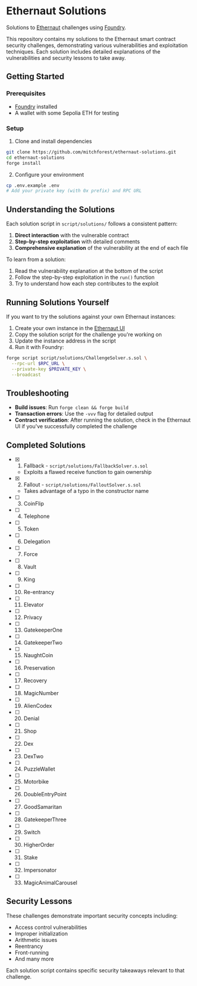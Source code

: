 # Ethernaut Solutions

Solutions to [Ethernaut](https://ethernaut.openzeppelin.com/) challenges using [Foundry](https://book.getfoundry.sh/).

This repository contains my solutions to the Ethernaut smart contract security challenges, demonstrating various vulnerabilities and exploitation techniques. Each solution includes detailed explanations of the vulnerabilities and security lessons to take away.

## Getting Started

### Prerequisites
- [Foundry](https://getfoundry.sh/) installed
- A wallet with some Sepolia ETH for testing

### Setup

1. Clone and install dependencies
```bash
git clone https://github.com/mitchforest/ethernaut-solutions.git
cd ethernaut-solutions
forge install
```

2. Configure your environment
```bash
cp .env.example .env
# Add your private key (with 0x prefix) and RPC URL
```

## Understanding the Solutions

Each solution script in `script/solutions/` follows a consistent pattern:

1. **Direct interaction** with the vulnerable contract
2. **Step-by-step exploitation** with detailed comments
3. **Comprehensive explanation** of the vulnerability at the end of each file

To learn from a solution:
1. Read the vulnerability explanation at the bottom of the script
2. Follow the step-by-step exploitation in the `run()` function
3. Try to understand how each step contributes to the exploit

## Running Solutions Yourself

If you want to try the solutions against your own Ethernaut instances:

1. Create your own instance in the [Ethernaut UI](https://ethernaut.openzeppelin.com/)
2. Copy the solution script for the challenge you're working on
3. Update the instance address in the script
4. Run it with Foundry:

```bash
forge script script/solutions/ChallengeSolver.s.sol \
  --rpc-url $RPC_URL \
  --private-key $PRIVATE_KEY \
  --broadcast
```

## Troubleshooting

- **Build issues**: Run `forge clean && forge build`
- **Transaction errors**: Use the `-vvv` flag for detailed output
- **Contract verification**: After running the solution, check in the Ethernaut UI if you've successfully completed the challenge

## Completed Solutions

- [x] 01. Fallback - `script/solutions/FallbackSolver.s.sol`
  - Exploits a flawed receive function to gain ownership
- [x] 02. Fallout - `script/solutions/FalloutSolver.s.sol`
  - Takes advantage of a typo in the constructor name
- [ ] 03. CoinFlip
- [ ] 04. Telephone
- [ ] 05. Token
- [ ] 06. Delegation
- [ ] 07. Force
- [ ] 08. Vault
- [ ] 09. King
- [ ] 10. Re-entrancy
- [ ] 11. Elevator
- [ ] 12. Privacy
- [ ] 13. GatekeeperOne
- [ ] 14. GatekeeperTwo
- [ ] 15. NaughtCoin
- [ ] 16. Preservation
- [ ] 17. Recovery
- [ ] 18. MagicNumber
- [ ] 19. AlienCodex
- [ ] 20. Denial
- [ ] 21. Shop
- [ ] 22. Dex
- [ ] 23. DexTwo
- [ ] 24. PuzzleWallet
- [ ] 25. Motorbike
- [ ] 26. DoubleEntryPoint
- [ ] 27. GoodSamaritan
- [ ] 28. GatekeeperThree
- [ ] 29. Switch
- [ ] 30. HigherOrder
- [ ] 31. Stake
- [ ] 32. Impersonator
- [ ] 33. MagicAnimalCarousel

## Security Lessons

These challenges demonstrate important security concepts including:
- Access control vulnerabilities
- Improper initialization
- Arithmetic issues
- Reentrancy
- Front-running
- And many more

Each solution script contains specific security takeaways relevant to that challenge.
